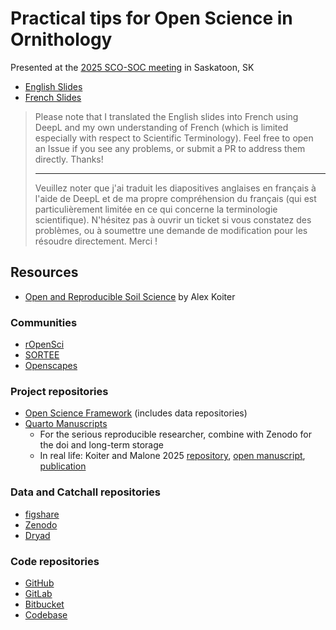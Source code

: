 
# Practical tips for Open Science in Ornithology

Presented at the [2025 SCO-SOC meeting](https://conferencestest.usask.ca/sco-2025/index.php) in Saskatoon, SK

- [English Slides](https://steffilazerte.ca/Presentations/2025-08-Open-Science/index.html)
- [French Slides](https://steffilazerte.ca/Presentations/2025-08-Open-Science/index_fr.html)

> Please note that I translated the English slides into French using DeepL and my own understanding of French (which is limited especially with respect to Scientific Terminology). 
> Feel free to open an Issue if you see any problems, or submit a PR to address them directly.
> Thanks!
>
> ---
>
> Veuillez noter que j'ai traduit les diapositives anglaises en français à l'aide de DeepL et de ma propre compréhension du français (qui est particulièrement limitée en ce qui concerne la terminologie scientifique). 
> N'hésitez pas à ouvrir un ticket si vous constatez des problèmes, ou à soumettre une demande de modification pour les résoudre directement.
> Merci !

## Resources

- [Open and Reproducible Soil Science](https://alexkoiter.ca/presentations/UM_Soil_Science_2023/Open_reproducible_science.html#/with-great-data-comes-great-responsibility) by Alex Koiter

### Communities
- [rOpenSci](https://ropensci.org/)
- [SORTEE](https://sortee.org/)
- [Openscapes](https://openscapes.org/)

### Project repositories
- [Open Science Framework](https://osf.io) (includes data repositories)
- [Quarto Manuscripts](https://quarto.org/docs/manuscripts/)
  - For the serious reproducible researcher, combine with Zenodo for the doi and long-term storage
  - In real life: Koiter and Malone 2025 [repository](https://github.com/alex-koiter/riparian-grazing-manuscript), [open manuscript](https://alexkoiter.ca/riparian-grazing-manuscript/), [publication](http://doi.org/10.1002/jeq2.70012)

### Data and Catchall repositories
- [figshare](https://figshare.com/)
- [Zenodo](https://zenodo.org/)
- [Dryad](https://datadryad.org/)

### Code repositories
- [GitHub](http://github.com)
- [GitLab](https://gitlab.com)
- [Bitbucket](https://bitbucket.org/)
- [Codebase](https://www.codebasehq.com/)
